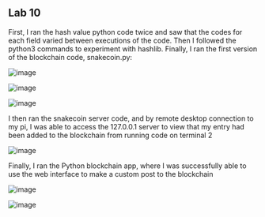 ## Lab 10

<p>First, I ran the hash value python code twice and saw that the codes for each field varied between executions of the code. Then I followed the python3 commands to experiment with hashlib. Finally, I ran the first version of the blockchain code, snakecoin.py: </p>

![image](https://github.com/cromero2/Design6/assets/98184880/f49258c2-7832-40d8-b6ff-6d254498bbc4)

![image](https://github.com/cromero2/Design6/assets/98184880/7fd331ca-d5aa-486c-a9f2-3150e716f66e)

![image](https://github.com/cromero2/Design6/assets/98184880/21cb015c-8b5f-40e6-abae-f53ae8057afc)

<p>I then ran the snakecoin server code, and by remote desktop connection to my pi, I was able to access the 127.0.0.1 server to view that my entry had been added to the blockchain from running code on terminal 2</p>

![image](https://github.com/cromero2/Design6/assets/98184880/0a7b43e6-4ab5-48a8-ab00-0cc457aef6b8)

<p>Finally, I ran the Python blockchain app, where I was successfully able to use the web interface to make a custom post to the blockchain</p>

![image](https://github.com/cromero2/Design6/assets/98184880/23863356-e7d6-4c57-8868-52eaff5bfd6d)

![image](https://github.com/cromero2/Design6/assets/98184880/33d64efe-802c-4109-a76e-32dc2f3fd79d)


